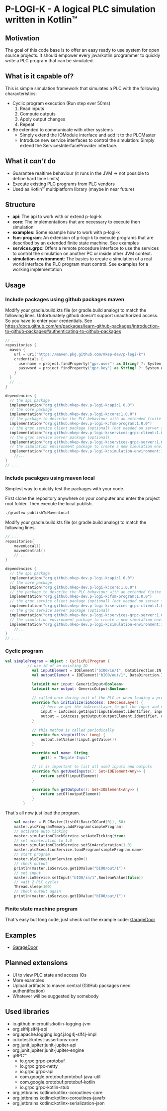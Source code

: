 # P-LOGI-K - A logical PLC simulation written in Kotlin™

## Motivation

The goal of this code base is to offer an easy ready to use system for open source projects. It should empower every
java/kotlin programmer to quickly write a PLC program that can be simulated.

## What is it capable of?

This is simple simulation framework that simulates a PLC with the following characteristics:

- Cyclic program execution (Run step ever 50ms)
    1. Read inputs
    2. Compute outputs
    3. Apply output changes
    4. Repeat
- Be extended to communicate with other systems
    - Simply extend the IOModule interface and add it to the PLCMaster
    - Introduce new service interfaces to control the simulation: Simply extend the ServicesInterfaceProvider interface.

## What it *can't* do

- Guarantee realtime behaviour (it runs in the JVM -> not possible to define hard time limits)
- Execute existing PLC programs from PLC vendors
- Used as Kotlin™ multiplatform library (maybe in near future)

## Structure

- **api**: The api to work with or extend p-logi-k
- **core**: The implementations that are necessary to execute then simulation
- **examples**: Some example how to work with p-logi-k
- **fsm-program**: An extension of p-logi-k to execute programs that are described by an extended finite state machine.
  See examples
- **services.grpc**: Offers a remote procedure interface to use the services to control the simulation on another PC or
  inside other JVM context.
- **simulation-environment**: The basics to create a simulation of a real world interface the PLC program must control.
  See examples for a working implementation

## Usage

### Include packages using github packages maven

Modify your gradle.build.kts file (or gradle.build analog) to match the following lines. 
Unfortunately github doesn't support unauthorized access. So you have to enter your credentials.
See https://docs.github.com/en/packages/learn-github-packages/introduction-to-github-packages#authenticating-to-github-packages

```kotlin
// ...
repositories {
  maven {
    url = uri("https://maven.pkg.github.com/mkep-dev/p-logi-k")
    credentials {
      username = project.findProperty("gpr.user") as String? ?: System.getenv("GITHUB_ACTOR")
      password = project.findProperty("gpr.key") as String? ?: System.getenv("GITHUB_TOKEN")
    }
  }
  // ...
}

dependencies {
  // the api package
  implementation("org.github.mkep-dev.p-logi-k:api:1.0.0")
  // the core package
  implementation("org.github.mkep-dev.p-logi-k:core:1.0.0")
  // the package to describe the PLC behaviour with an extended finite state machine (optional) 
  implementation("org.github.mkep-dev.p-logi-k:fsm-program:1.0.0")
  // the grpc service client package (optional) (not needed on server side)
  implementation("org.github.mkep-dev.p-logi-k:services-grpc-client:1.0.0")
  // the grpc service server package (optional)
  implementation("org.github.mkep-dev.p-logi-k:services-grpc-server:1.0.0")
  // the simulation environment package to create a new simulation environment
  implementation("org.github.mkep-dev.p-logi-k:simulation-environment:1.0.0")
    //...
}
// ...
```


### Include pacakges using maven local

Simplest way to quickly test the packages with your code.

First clone the repository anywhere on your computer and enter the project root folder.
Then execute the local publish.

```bash
./gradlew publishToMavenLocal
```

Modify your gradle.build.kts file (or gradle.build analog) to match the following lines.

```kotlin
// ...
repositories{
    mavenLocal()
    mavenCentral()
    // ...
}

dependencies {
  // the api package
  implementation("org.github.mkep-dev.p-logi-k:api:1.0.0")
  // the core package
  implementation("org.github.mkep-dev.p-logi-k:core:1.0.0")
  // the package to describe the PLC behaviour with an extended finite state machine (optional) 
  implementation("org.github.mkep-dev.p-logi-k:fsm-program:1.0.0")
  // the grpc service client package (optional) (not needed on server side)
  implementation("org.github.mkep-dev.p-logi-k:services-grpc-client:1.0.0")
  // the grpc service server package (optional)
  implementation("org.github.mkep-dev.p-logi-k:services-grpc-server:1.0.0")
  // the simulation environment package to create a new simulation environment
  implementation("org.github.mkep-dev.p-logi-k:simulation-environment:1.0.0")
    //...
}
// ...
```


### Cyclic program

``` kotlin
val simpleProgram = object : CyclicPLCProgram {
          // use id of an existing IO
            val inputElement = IOElement("bIO0/in/1", DataDirection.IN, BooleanValue(false))
            val outputElement = IOElement("bIO0/out/1", DataDirection.IN, BooleanValue(false))

            lateinit var input: GenericInput<Boolean>
            lateinit var output: GenericOutput<Boolean>

            // called once during init of the PLC or when loading a program
            override fun initialize(ioAccess: IOAccessLayer) {
                // here we get the ioAccessLayer to get the input and outputs
                input = ioAccess.getInput(inputElement.identifier, inputElement.valueClass)!!
                output = ioAccess.getOutput(outputElement.identifier, outputElement.valueClass)!!
            }
          
            // this method is called periodically
            override fun step(millis: Long) {
                output.setValue(!input.getValue())
            }

            override val name: String
                get() = "Negate-Input"

            // it is important to list all used inputs and outputs
            override fun getUsedInputs(): Set<IOElement<Any>> {
                return setOf(inputElement)
            }

            override fun getOutputs(): Set<IOElement<Any>> {
                return setOf(outputElement)
            }
        }

```

That's all now just load the program.

```kotlin
    val master = PLCMaster(listOf(BasicIOCard(0)), 50)
    master.plcProgramMemory.addProgram(simpleProgram)
    // activate auto ticking
    master.simulationClockService.setAutoTicking(true)
    // set acceleration to 1.0
    master.simulationClockService.setSimAcceleration(1.0)
    master.plcExecutionService.loadProgram(simpleProgram.name)
    // start program
    master.plcExecutionService.goOn()
    // check output
    println(master.ioService.getIOValue("bIO0/out/1"))
    // set input
    master.ioService.setInput("bIO0/in/1",BooleanValue(false))
    // wait 2 PLC cycles
    Thread.sleep(100)
    // check output again
    println(master.ioService.getIOValue("bIO0/out/1"))
```

### Finite state machine program

That's easy but long code, just check out the example code: [GarageDoor](examples/src/main/kotlin/org/github/mkep_dev/p_logi_k/examples/garageDoor) 

## Examples

- [GarageDoor](examples/src/main/kotlin/org/github/mkep_dev/p_logi_k/examples/garageDoor)

## Planned extensions

- UI to view PLC state and access IOs
- More examples
- Upload artifacts to maven central (GitHub packages need authentifcation)
- Whatever will be suggested by somebody

## Used libraries

- io.github.microutils:kotlin-logging-jvm
- org.slf4j:slf4j-api
- org.apache.logging.log4j:log4j-slf4j-impl
- io.kotest:kotest-assertions-core
- org.junit.jupiter:junit-jupiter-api
- org.junit.jupiter:junit-jupiter-engine
- gRPC™
    - io.grpc:grpc-protobuf
    - io.grpc:grpc-netty
    - io.grpc:grpc-api
    - com.google.protobuf:protobuf-java-util
    - com.google.protobuf:protobuf-kotlin
    - io.grpc:grpc-kotlin-stub
- org.jetbrains.kotlinx:kotlinx-coroutines-core
- org.jetbrains.kotlinx:kotlinx-coroutines-javafx
- org.jetbrains.kotlinx:kotlinx-serialization-json